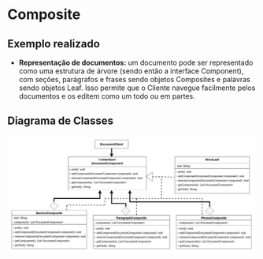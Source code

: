 # Composite

## Exemplo realizado
- <b>Representação de documentos:</b> um documento pode ser representado como uma estrutura de árvore (sendo então a interface Component), com seções, parágrafos e frases sendo objetos Composites e palavras sendo objetos Leaf. Isso permite que o Cliente navegue facilmente pelos documentos e os editem como um todo ou em partes. 

## Diagrama de Classes
![UML Composite](https://github.com/SoSoJigsaw/bertoti/blob/main/Padroes%20de%20Projeto/Composite/UML/Composite.jpg)
